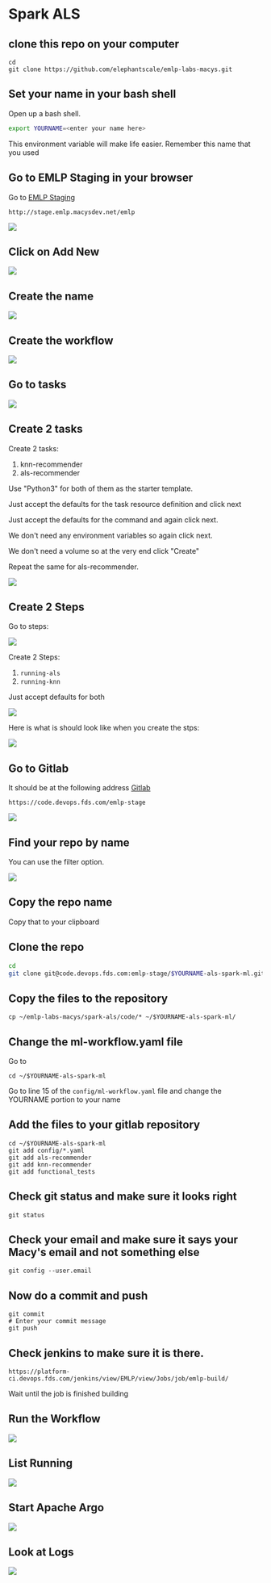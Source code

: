 # Spark ALS


## clone this repo on your computer

```console
cd
git clone https://github.com/elephantscale/emlp-labs-macys.git 
```

## Set your name in your bash shell

Open up a bash shell.

```bash
export YOURNAME=<enter your name here>
```

This environment variable will make life easier. Remember this name that you used


## Go to EMLP Staging in your browser

Go to [EMLP Staging](http://stage.emlp.macysdev.net/emlp)

```text
http://stage.emlp.macysdev.net/emlp
```


![](../images/als-1-emlp.png)

## Click on Add New

![](../images/als-2-addnew.png)

## Create the name


![](../images/als-3-name.png)

## Create the workflow

![](../images/als-4-create.png)

## Go to tasks

![](../images/als-7-createtask1.png)

## Create 2 tasks

Create 2 tasks:

1. knn-recommender
2. als-recommender

Use "Python3" for both of them as the starter template.

Just accept the defaults for the task resource definition and click next

Just accept the defaults for the command and again click next.

We don't need any environment variables so again click next.

We don't need a volume so at the very end click "Create"

Repeat the same for als-recommender.

![](../images/als-8-taskname.png)

## Create 2 Steps

Go to steps:

![](../images/als-9-createsteps.png)

Create 2 Steps:

1. `running-als`
2. `running-knn`

Just accept defaults for both

![](../images/als-10-addstep.png)

Here is what is should look like when you create the stps:

![](../images/als-11-steps.png)





## Go to Gitlab

It should be at the following address [Gitlab](https://code.devops.fds.com/emlp-stage)

```text
https://code.devops.fds.com/emlp-stage
```
![](../images/als-5-gitlab.png)

## Find your repo by name 

You can use the filter option.

![](../images/als-6-gitlabname.png)


## Copy the repo name

Copy that to your clipboard



## Clone the repo

```bash
cd
git clone git@code.devops.fds.com:emlp-stage/$YOURNAME-als-spark-ml.git
```




## Copy the files to the repository

```console
cp ~/emlp-labs-macys/spark-als/code/* ~/$YOURNAME-als-spark-ml/

```

## Change the ml-workflow.yaml file

Go to 

```console
cd ~/$YOURNAME-als-spark-ml
```

Go to line 15 of the `config/ml-workflow.yaml` file and change the YOURNAME
portion to your name


## Add the files to your gitlab repository

```console
cd ~/$YOURNAME-als-spark-ml
git add config/*.yaml
git add als-recommender
git add knn-recommender
git add functional_tests
```

## Check git status and make sure it looks right

```console
git status
```


## Check your email and make sure it says your Macy's email and not something else

```
git config --user.email
```

## Now do a commit and push

```
git commit
# Enter your commit message
git push
```

## Check jenkins to make sure it is there.


```text
https://platform-ci.devops.fds.com/jenkins/view/EMLP/view/Jobs/job/emlp-build/
```

Wait until the job is finished building


## Run the Workflow

![](../images/helloworld7-run.png)

## List Running
![](../images/helloworld8-listrunning.png)

## Start Apache Argo
![](../images/helloworld9-argo.png)

## Look at Logs

![](../images/helloworld10-logs.png)




